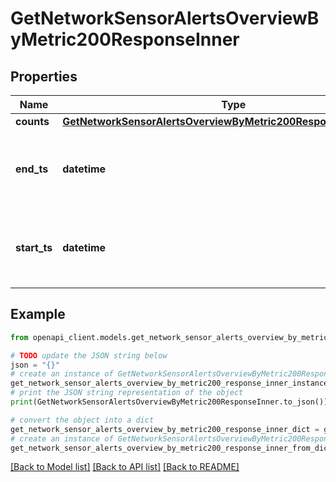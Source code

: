 # GetNetworkSensorAlertsOverviewByMetric200ResponseInner


## Properties

Name | Type | Description | Notes
------------ | ------------- | ------------- | -------------
**counts** | [**GetNetworkSensorAlertsOverviewByMetric200ResponseInnerCounts**](GetNetworkSensorAlertsOverviewByMetric200ResponseInnerCounts.md) |  | [optional] 
**end_ts** | **datetime** | End of the timespan over which sensor alerts are counted | [optional] 
**start_ts** | **datetime** | Start of the timespan over which sensor alerts are counted | [optional] 

## Example

```python
from openapi_client.models.get_network_sensor_alerts_overview_by_metric200_response_inner import GetNetworkSensorAlertsOverviewByMetric200ResponseInner

# TODO update the JSON string below
json = "{}"
# create an instance of GetNetworkSensorAlertsOverviewByMetric200ResponseInner from a JSON string
get_network_sensor_alerts_overview_by_metric200_response_inner_instance = GetNetworkSensorAlertsOverviewByMetric200ResponseInner.from_json(json)
# print the JSON string representation of the object
print(GetNetworkSensorAlertsOverviewByMetric200ResponseInner.to_json())

# convert the object into a dict
get_network_sensor_alerts_overview_by_metric200_response_inner_dict = get_network_sensor_alerts_overview_by_metric200_response_inner_instance.to_dict()
# create an instance of GetNetworkSensorAlertsOverviewByMetric200ResponseInner from a dict
get_network_sensor_alerts_overview_by_metric200_response_inner_from_dict = GetNetworkSensorAlertsOverviewByMetric200ResponseInner.from_dict(get_network_sensor_alerts_overview_by_metric200_response_inner_dict)
```
[[Back to Model list]](../README.md#documentation-for-models) [[Back to API list]](../README.md#documentation-for-api-endpoints) [[Back to README]](../README.md)


